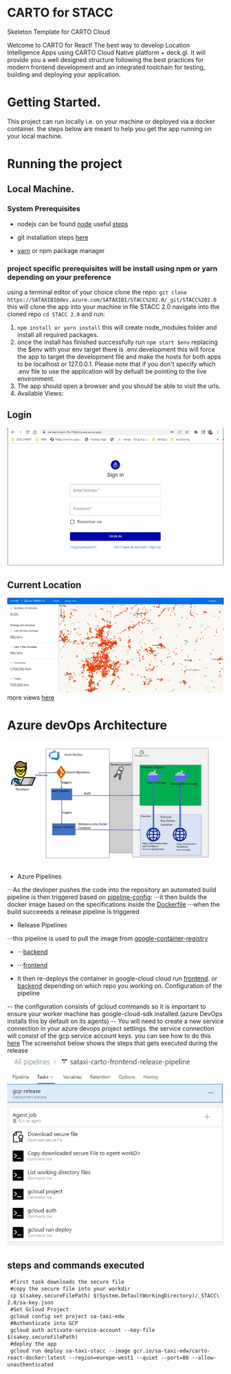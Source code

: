 # CARTO for STACC

Skeleton Template for CARTO Cloud

Welcome to CARTO for React! The best way to develop Location Intelligence Apps using CARTO Cloud Native platform + deck.gl. It will provide you a well designed structure following the best practices for modern frontend development and an integrated toolchain for testing, building and deploying your application.


# Getting Started.
This project can run locally i.e. on your machine or deployed via a docker container. the steps below are meant to help you get the app running on your local machine.
#  Running the project
## Local Machine.
### System Prerequisites
- nodejs can be found [node](https://nodejs.org/en/) useful [steps](https://phoenixnap.com/kb/install-node-js-npm-on-windows)
  
- git installation steps [here](https://git-scm.com/downloads)
- [yarn](https://classic.yarnpkg.com/lang/en/docs/install/#windows-stable) or npm package manager

### project specific prerequisites will be install using npm or yarn depending on your preference
using a terminal editor of your choice
clone the repo: `git clone https://SATAXIBI@dev.azure.com/SATAXIBI/STACC%202.0/_git/STACC%202.0` this will clone the app into your machine in file STACC 2.0
navigate into the cloned repo `cd STACC 2.0` and run:
1. `npm install or yarn install` this will create node_modules folder and install all required packages.
2. once the install has finished successfully run `npm start $env` 
   replacing the $env with your env target there is .env.development this will force the app to target the development file and make the hosts for both apps to be localhost or 127.0.0.1.
   Please note that if you don't specify which .env file to use the application will by defualt be pointing to the live environment.
3. The app should open a browser and you should be able to visit the urls.
4. Available Views:
## Login
![login](src/assets/readme_files/login_screen.JPG)
## Current Location
![currentLocation](src/assets/readme_files/current_location.JPG)
more views [here](src/assets/readme_files/)
# Azure devOps Architecture
![architecture](src/assets/readme_files/arch.JPG)

 - Azure Pipelines

⋅⋅⋅As the devloper pushes the code into the repository an automated build pipeline is then triggered based on [pipeline-config](azure-pipelines.yml):
⋅⋅⋅it then builds the docker image based on the specifications inside the [Dockerfile](Dockerfile)
⋅⋅⋅when the build succeeeds a release pipeline is triggered  

 - Release Pipelines

  ⋅⋅⋅this pipeline is used to pull the image from [google-container-registry](https://console.cloud.google.com/gcr/images/sa-taxi-edw?project=sa-taxi-edw)

  - ⋅⋅⋅[backend](https://console.cloud.google.com/gcr/images/sa-taxi-edw/global/auth-api?project=sa-taxi-edw)
  - ⋅⋅⋅[frontend](https://console.cloud.google.com/gcr/images/sa-taxi-edw/global/carto-react-docker?project=sa-taxi-edw)

 - It then re-deploys the container in google-cloud cloud run
 [frontend](https://sa-taxi-stacc-ffw76btnca-ew.a.run.app/). or [backend](https://carto-sa-taxi-stacc-auth-ffw76btnca-ew.a.run.app) depending on which repo you working on.
 Configuration of the pipeline

 -- the configuration consists of gcloud commands so it is important to ensure your worker machine has google-cloud-sdk installed.(azure DevOps installs this by default on its agents)
-- You will need to create a new service connection in your azure devops project settings. the service connection will consist of the gcp service account keys.
   you can see how to do this [here](https://medium.com/@truble/connect-azure-pipelines-to-gcp-921d31b6303c)
The screenshot below shows the steps that gets executed during the release
 ![release_pipeline](src/assets/readme_files/frontend_release_pipeline.JPG)
 ##
 ## steps and commands executed
 ```
  #first task downloads the secure file 
  #copy the secure file into your workdir
  cp $(sakey.secureFilePath) $(System.DefaultWorkingDirectory)/_STACC\ 2.0/sa-key.json
  #Set Gcloud Project
  gcloud config set project sa-taxi-edw
  #Authenticate into GCP
  gcloud auth activate-service-account --key-file $(sakey.secureFilePath)
  #deploy the app
  gcloud run deploy sa-taxi-stacc --image gcr.io/sa-taxi-edw/carto-react-docker:latest --region=europe-west1 --quiet --port=80 --allow-unauthenticated
 ```
